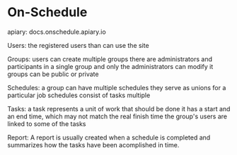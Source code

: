 # On-Schedule
apiary: docs.onschedule.apiary.io

Users: the registered users than can use the site

Groups: 
  users can create multiple groups
  there are administrators and participants in a single group and only the administrators can modify it
  groups can be public or private

Schedules: 
  a group can have multiple schedules
  they serve as unions for a particular job
  schedules consist of tasks multiple

Tasks:
  a task represents a unit of work that should be done
  it has a start and an end time, which may not match the real finish time
  the group's users are linked to some of the tasks

Report:
  A report is usually created when a schedule is completed and summarizes how the tasks have been acomplished in time.
